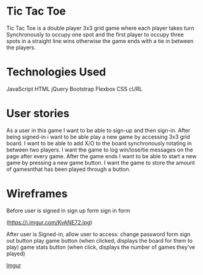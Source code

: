 # Tic Tac Toe
Tic Tac Toe is a double player 3x3 grid game where each player takes turn Synchronously to occupy one spot and the first player to occupy three spots in a straight line wins otherwise the game ends with a tie in between the players.
 
 
# Technologies Used
JavaScript
HTML
jQuery
Bootstrap
Flexbox
CSS
cURL
 
# User stories
As a user in this game I want to be able to sign-up and then sign-in. After being signed-in i want to be able play a new game by accessing 3x3 grid board. I want to be able to add X/O to the board synchronously rotating in between two players. I want the game to log win/lose/tie messages on the page after every game. After the game ends I want to be able to start a new game by pressing a new game button. I want the game to store  the amount of gamesnthat has been played through a button.
 
# Wireframes
Before user is signed in 
sign up form
sign in form

(https://i.imgur.com/KvANE72.jpg)
 
After user is Signed-in, allow user to access:
change password form
sign out button
play game button (when clicked, displays the board for them to play)
game stats button (when click, displays the number of games they’ve played)

[Imgur](https://imgur.com/QB3AJS7)
